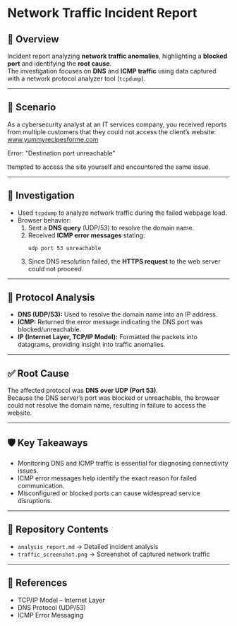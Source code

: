 # Network Traffic Incident Report

## 📌 Overview
Incident report analyzing **network traffic anomalies**, highlighting a **blocked port** and identifying the **root cause**.  
The investigation focuses on **DNS** and **ICMP traffic** using data captured with a network protocol analyzer tool (`tcpdump`).  

---

## 📝 Scenario
As a cybersecurity analyst at an IT services company, you received reports from multiple customers that they could not access the client’s website: www.yummyrecipesforme.com

Error: "Destination port unreachable"


ttempted to access the site yourself and encountered the same issue.

---

## 🔎 Investigation
- Used `tcpdump` to analyze network traffic during the failed webpage load.  
- Browser behavior:
  1. Sent a **DNS query** (UDP/53) to resolve the domain name.  
  2. Received **ICMP error messages** stating:  
     ```
     udp port 53 unreachable
     ```
  3. Since DNS resolution failed, the **HTTPS request** to the web server could not proceed.  

---

## 📡 Protocol Analysis
- **DNS (UDP/53):** Used to resolve the domain name into an IP address.  
- **ICMP:** Returned the error message indicating the DNS port was blocked/unreachable.  
- **IP (Internet Layer, TCP/IP Model):** Formatted the packets into datagrams, providing insight into traffic anomalies.  

---

## ✅ Root Cause
The affected protocol was **DNS over UDP (Port 53)**.  
Because the DNS server’s port was blocked or unreachable, the browser could not resolve the domain name, resulting in failure to access the website.  

---

## 🛡️ Key Takeaways
- Monitoring DNS and ICMP traffic is essential for diagnosing connectivity issues.  
- ICMP error messages help identify the exact reason for failed communication.  
- Misconfigured or blocked ports can cause widespread service disruptions.  

---

## 📂 Repository Contents
- `analysis_report.md` → Detailed incident analysis  
- `traffic_screenshot.png` → Screenshot of captured network traffic   

---

## 📖 References
- TCP/IP Model – Internet Layer  
- DNS Protocol (UDP/53)  
- ICMP Error Messaging  
